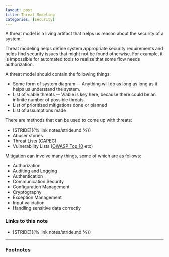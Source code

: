 ```yaml
---
layout: post
title: Threat Modeling
categories: [Security]
---
```

A threat model is a living artifact that helps us reason about the security of a system.

Threat modeling helps define system appropriate security requirements and helps
find security issues that might not be found otherwise. For example, it is impossible
for automated tools to realize that some flow needs authorization.

A threat model should contain the following things:

* Some form of system diagram -- Anything will do as long as long as it helps us understand the system.
* List of viable threats -- Viable is key here, because there could be an infinite number of possible threats.
* List of prioritized mitigations done or planned
* List of assumptions made

There are methods that can be used to come up with threats:

* [STRIDE]({% link notes/stride.md %})
* Abuser stories 
* Threat Lists ([CAPEC](https://samate.nist.gov/BF/Enlightenment/CAPEC.html))
* Vulnerability Lists ([OWASP Top 10](https://owasp.org/www-project-top-ten/) etc)

Mitigation can involve many things, some of which are as follows:

* Authorization
* Auditing and Logging
* Authentication
* Communication Security
* Configuration Management
* Cryptography
* Exception Management
* Input validation
* Handling sensitive data correctly

### Links to this note
* [STRIDE]({% link notes/stride.md %})


___

### Footnotes
